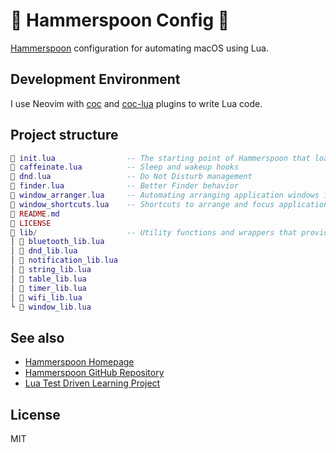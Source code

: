 🔨 Hammerspoon Config 🥄
===

[Hammerspoon](https://www.hammerspoon.org/) configuration for automating macOS using Lua.

Development Environment
---

I use Neovim with [coc](https://github.com/neoclide/coc.nvim) and [coc-lua](https://github.com/josa42/coc-lua) plugins to write Lua code.

Project structure
---

```lua
 init.lua                -- The starting point of Hammerspoon that loads all modules
 caffeinate.lua          -- Sleep and wakeup hooks
 dnd.lua                 -- Do Not Disturb management
 finder.lua              -- Better Finder behavior
 window_arranger.lua     -- Automating arranging application windows in multi-screen environment
 window_shortcuts.lua    -- Shortcuts to arrange and focus applications
 README.md
 LICENSE
 lib/                    -- Utility functions and wrappers that provide easier APIs
│  bluetooth_lib.lua
│  dnd_lib.lua
│  notification_lib.lua
│  string_lib.lua
│  table_lib.lua
│  timer_lib.lua
│  wifi_lib.lua
└  window_lib.lua
```

See also
---

* [Hammerspoon Homepage](http://www.hammerspoon.org/)
* [Hammerspoon GitHub Repository](https://github.com/Hammerspoon/hammerspoon)
* [Lua Test Driven Learning Project](https://github.com/Sangdol/lua-test-driven-learning)

License
---

MIT
